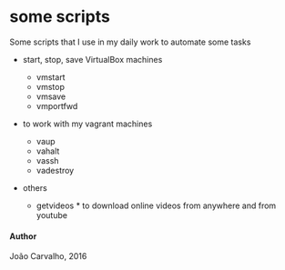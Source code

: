 # some scripts

Some scripts that I use in my daily work to automate some tasks

* start, stop, save VirtualBox machines
  - vmstart
  - vmstop
  - vmsave
  - vmportfwd

* to work with my vagrant machines
  - vaup
  - vahalt
  - vassh
  - vadestroy

* others
  - getvideos * to download online videos from anywhere and from youtube



#### Author

João Carvalho, 2016
